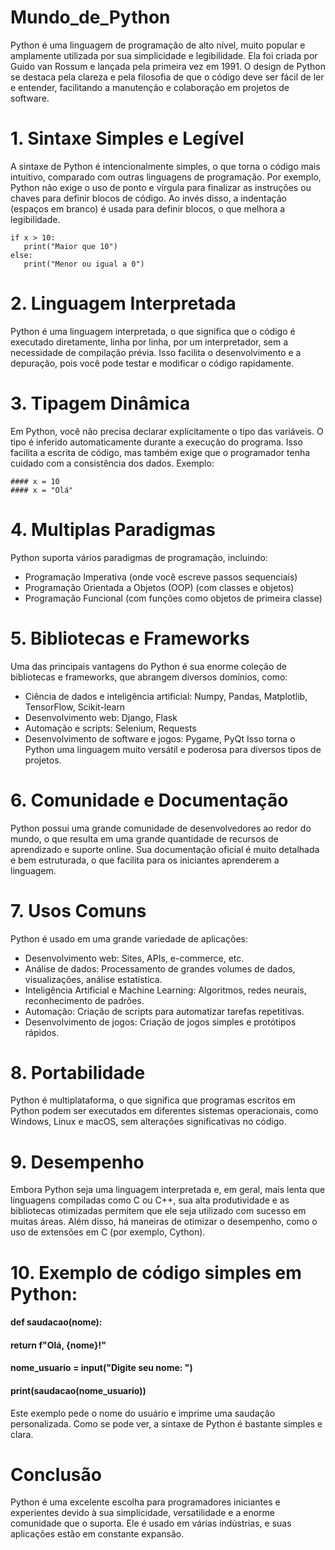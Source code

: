 # Mundo_de_Python
Python é uma linguagem de programação de alto nível, muito popular e amplamente utilizada por sua simplicidade e legibilidade. Ela foi criada por Guido van Rossum e lançada pela primeira vez em 1991. O design de Python se destaca pela clareza e pela filosofia de que o código deve ser fácil de ler e entender, facilitando a manutenção e colaboração em projetos de software.

# 1. Sintaxe Simples e Legível
A sintaxe de Python é intencionalmente simples, o que torna o código mais intuitivo, comparado com outras linguagens de programação. Por exemplo, Python não exige o uso de ponto e vírgula para finalizar as instruções ou chaves para definir blocos de código. Ao invés disso, a indentação (espaços em branco) é usada para definir blocos, o que melhora a legibilidade.

```
if x > 10:
   print("Maior que 10")
else:
   print("Menor ou igual a 0")
```

# 2. Linguagem Interpretada
Python é uma linguagem interpretada, o que significa que o código é executado diretamente, linha por linha, por um interpretador, sem a necessidade de compilação prévia. Isso facilita o desenvolvimento e a depuração, pois você pode testar e modificar o código rapidamente.

# 3. Tipagem Dinâmica
Em Python, você não precisa declarar explicitamente o tipo das variáveis. O tipo é inferido automaticamente durante a execução do programa. Isso facilita a escrita de código, mas também exige que o programador tenha cuidado com a consistência dos dados.
Exemplo:
```
#### x = 10
#### x = "Olá"
```
# 4. Multiplas Paradigmas
Python suporta vários paradigmas de programação, incluindo:

  * Programação Imperativa (onde você escreve passos sequenciais)
  * Programação Orientada a Objetos (OOP) (com classes e objetos)
  * Programação Funcional (com funções como objetos de primeira classe)

# 5. Bibliotecas e Frameworks
Uma das principais vantagens do Python é sua enorme coleção de bibliotecas e frameworks, que abrangem diversos domínios, como:

  * Ciência de dados e inteligência artificial: Numpy, Pandas, Matplotlib, TensorFlow, Scikit-learn
  * Desenvolvimento web: Django, Flask
  * Automação e scripts: Selenium, Requests
  * Desenvolvimento de software e jogos: Pygame, PyQt
Isso torna o Python uma linguagem muito versátil e poderosa para diversos tipos de projetos.

# 6. Comunidade e Documentação
Python possui uma grande comunidade de desenvolvedores ao redor do mundo, o que resulta em uma grande quantidade de recursos de aprendizado e suporte online. Sua documentação oficial é muito detalhada e bem estruturada, o que facilita para os iniciantes aprenderem a linguagem.

# 7. Usos Comuns
Python é usado em uma grande variedade de aplicações:

  * Desenvolvimento web: Sites, APIs, e-commerce, etc.
  * Análise de dados: Processamento de grandes volumes de dados, visualizações, análise estatística.
  * Inteligência Artificial e Machine Learning: Algoritmos, redes neurais, reconhecimento de padrões.
  * Automação: Criação de scripts para automatizar tarefas repetitivas.
  * Desenvolvimento de jogos: Criação de jogos simples e protótipos rápidos.

# 8. Portabilidade
Python é multiplataforma, o que significa que programas escritos em Python podem ser executados em diferentes sistemas operacionais, como Windows, Linux e macOS, sem alterações significativas no código.

# 9. Desempenho
Embora Python seja uma linguagem interpretada e, em geral, mais lenta que linguagens compiladas como C ou C++, sua alta produtividade e as bibliotecas otimizadas permitem que ele seja utilizado com sucesso em muitas áreas. Além disso, há maneiras de otimizar o desempenho, como o uso de extensões em C (por exemplo, Cython).

# 10. Exemplo de código simples em Python:

#### def saudacao(nome):
####    return f"Olá, {nome}!"

#### nome_usuario = input("Digite seu nome: ")
#### print(saudacao(nome_usuario))
Este exemplo pede o nome do usuário e imprime uma saudação personalizada. Como se pode ver, a sintaxe de Python é bastante simples e clara.

# Conclusão
Python é uma excelente escolha para programadores iniciantes e experientes devido à sua simplicidade, versatilidade e a enorme comunidade que o suporta. Ele é usado em várias indústrias, e suas aplicações estão em constante expansão.
